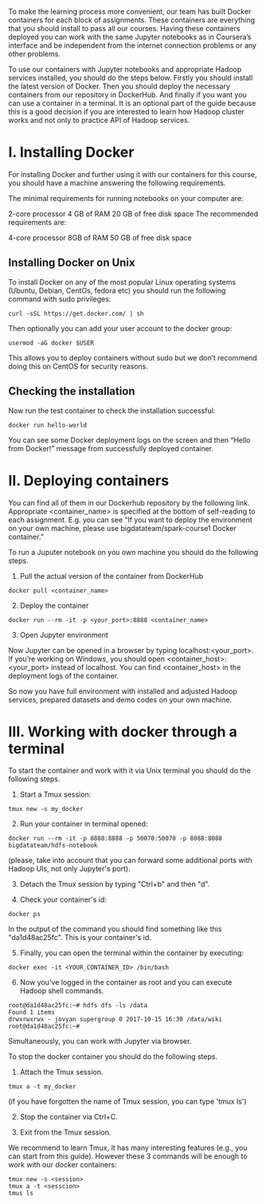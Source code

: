 To make the learning process more convenient, our team has built Docker containers for each block of assignments. These containers are everything that you should install to pass all our courses. Having these containers deployed you can work with the same Jupyter notebooks as in Coursera’s interface and be independent from the internet connection problems or any other problems.

To use our containers with Jupyter notebooks and appropriate Hadoop services installed, you should do the steps below. Firstly you should install the latest version of Docker. Then you should deploy the necessary containers from our repository in DockerHub. And finally if you want you can use a container in a terminal. It is an optional part of the guide because this is a good decision if you are interested to learn how Hadoop cluster works and not only to practice API of Hadoop services.

# I. Installing Docker
For installing Docker and further using it with our containers for this course, you should have a machine answering the following requirements.

The minimal requirements for running notebooks on your computer are:

2-core processor
4 GB of RAM
20 GB of free disk space
The recommended requirements are:

4-core processor
8GB of RAM
50 GB of free disk space

## Installing Docker on Unix
To install Docker on any of the most popular Linux operating systems (Ubuntu, Debian, CentOs, fedora etc) you should run the following command with sudo privileges:

```
curl -sSL https://get.docker.com/ | sh
```

Then optionally you can add your user account to the docker group:

```
usermod -aG docker $USER
```

This allows you to deploy containers without sudo but we don’t recommend doing this on CentOS for security reasons.

## Checking the installation
Now run the test container to check the installation successful:

```
docker run hello-world
```

You can see some Docker deployment logs on the screen and then “Hello from Docker!” message from successfully deployed container.

# II. Deploying containers
You can find all of them in our Dockerhub repository by the following link. Appropriate <container_name> is specified at the bottom of self-reading to each assignment. E.g. you can see “If you want to deploy the environment on your own machine, please use bigdatateam/spark-course1 Docker container.”

To run a Juputer notebook on you own machine you should do the following steps.

1. Pull the actual version of the container from DockerHub

```
docker pull <container_name>
```

2. Deploy the container

```
docker run --rm -it -p <your_port>:8888 <container_name>
```

3. Open Jupyter environment

Now Jupyter can be opened in a browser by typing localhost:<your_port>. If you’re working on Windows, you should open <container_host>:<your_port> instead of localhost. You can find <container_host> in the deployment logs of the container.

So now you have full environment with installed and adjusted Hadoop services, prepared datasets and demo codes on your own machine.

# III. Working with docker through a terminal
To start the container and work with it via Unix terminal you should do the following steps.
1. Start a Tmux session:

```
tmux new -s my_docker
```

2. Run your container in terminal opened:

```
docker run --rm -it -p 8888:8888 -p 50070:50070 -p 8088:8088 bigdatateam/hdfs-notebook
```

(please, take into account that you can forward some additional ports with Hadoop UIs, not only Jupyter's port).

3. Detach the Tmux session by typing "Ctrl+b" and then "d".

4. Check your container's id:

```
docker ps
```

In the output of the command you should find something like this "da1d48ac25fc". This is your container's id.

5. Finally, you can open the terminal within the container by executing:

```
docker exec -it <YOUR_CONTAINER_ID> /bin/bash
```

6. Now you've logged in the container as root and you can execute Hadoop shell commands.

```
root@da1d48ac25fc:~# hdfs dfs -ls /data
Found 1 items
drwxrwxrwx - jovyan supergroup 0 2017-10-15 16:30 /data/wiki
root@da1d48ac25fc:~#
```

Simultaneously, you can work with Jupyter via browser.

To stop the docker container you should do the following steps.
1. Attach the Tmux session.

```
tmux a -t my_docker
```

(if you have forgotten the name of Tmux session, you can type 'tmux ls')

2. Stop the container via Ctrl+C.

3. Exit from the Tmux session.

We recommend to learn Tmux, it has many interesting features (e.g., you can start from this guide). However these 3 commands will be enough to work with our docker containers:

```
tmux new -s <session>
tmux a -t <sesscion>
tmus ls
```
